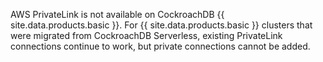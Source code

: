 AWS PrivateLink is not available on CockroachDB {{ site.data.products.basic }}. For {{ site.data.products.basic }} clusters that were migrated from CockroachDB Serverless, existing PrivateLink connections continue to work, but private connections cannot be added.
